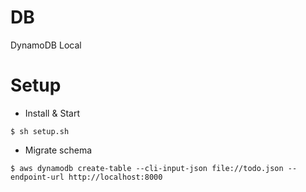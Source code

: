 # DB

DynamoDB Local

# Setup

- Install & Start

```
$ sh setup.sh
```

- Migrate schema

```
$ aws dynamodb create-table --cli-input-json file://todo.json --endpoint-url http://localhost:8000
```
